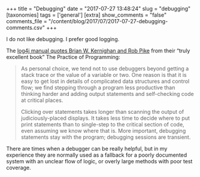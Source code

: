 +++
title = "Debugging"
date = "2017-07-27 13:48:24"
slug = "debugging"
[taxonomies]
tags = ['general']
[extra]
show_comments = "false"
comments_file = "/content/blog/2017/07/2017-07-27-debugging-comments.csv"
+++

I do not like debugging. I prefer good logging.

The [log4j manual quotes Brian W. Kernighan and Rob Pike](https://logging.apache.org/log4j/1.2/manual.html#Introduction) from their “truly excellent book” The Practice of Programming:

> As personal choice, we tend not to use debuggers beyond getting a stack trace or the value of a variable or two. One reason is that it is easy to get lost in details of complicated data structures and control flow; we find stepping through a program less productive than thinking harder and adding output statements and self-checking code at critical places.
> 
> Clicking over statements takes longer than scanning the output of judiciously-placed displays. It takes less time to decide where to put print statements than to single-step to the critical section of code, even assuming we know where that is. More important, debugging statements stay with the program; debugging sessions are transient.

There are times when a debugger can be really helpful, but in my experience they are normally used as a fallback for a poorly documented system with an unclear flow of logic, or overly large methods with poor test coverage.
